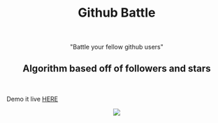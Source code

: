 <h1 align="center">
    Github Battle
    <br>
  <br>
</h1>
<p align="center">"Battle your fellow github users"</p>
<h2 align="center">Algorithm based off of followers and stars </h2>
<br>

Demo it live [HERE](https://tylers-github-battle.firebaseapp.com/)

<p align="center">
    <img src="/app/assets/battleDemo.gif">
</p>
<br>
